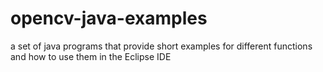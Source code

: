 # opencv-java-examples
a set of java programs that provide short examples for different functions and how to use them in the Eclipse IDE
